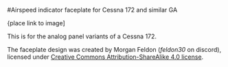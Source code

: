 #Airspeed indicator faceplate for Cessna 172 and similar GA

{place link to image]

This is for the analog panel variants of a Cessna 172.

The faceplate design was created by Morgan Feldon (_feldon30_ on discord), licensed under [Creative Commons Attribution-ShareAlike 4.0 license](https://creativecommons.org/licenses/by-sa/4.0/).
